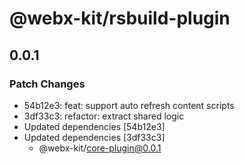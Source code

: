 # @webx-kit/rsbuild-plugin

## 0.0.1

### Patch Changes

- 54b12e3: feat: support auto refresh content scripts
- 3df33c3: refactor: extract shared logic
- Updated dependencies [54b12e3]
- Updated dependencies [3df33c3]
  - @webx-kit/core-plugin@0.0.1
